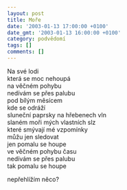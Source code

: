 ```yaml
---
layout: post
title: Moře
date: '2003-01-13 17:00:00 +0100'
date_gmt: '2003-01-13 16:00:00 +0100'
category: podvědomí
tags: []
comments: []
---
```


<p>Na své lodi<br>která se moc nehoupá<br>na věčném pohybu<br>nedívám se přes palubu<br>pod bílým měsícem<br>kde se odráží<br>sluneční paprsky na hřebenech vln<br>slaném moři mých vlastních slz<br>které smývají mé vzpomínky<br>můžu jen sledovat<br>jen pomalu se houpe<br>ve věčném pohybu času<br>nedívám se přes palubu<br>tak pomalu se houpe</p>
<p>nepřehlížím něco?</p>
